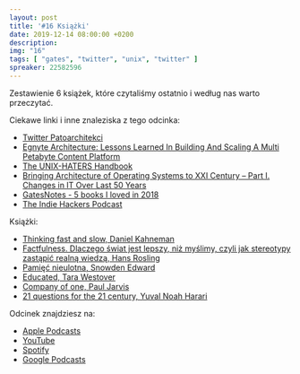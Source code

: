 ```yaml
---
layout: post
title: '#16 Książki'
date: 2019-12-14 08:00:00 +0200
description: 
img: "16"
tags: [ "gates", "twitter", "unix", "twitter" ] 
spreaker: 22582596
---
```

Zestawienie 6 książek, które czytaliśmy ostatnio i według nas warto przeczytać.

Ciekawe linki i inne znaleziska z tego odcinka:

- [Twitter Patoarchitekci](https://twitter.com/patoarchitekci)
- [Egnyte Architecture: Lessons Learned In Building And Scaling A Multi Petabyte Content Platform](http://highscalability.com/blog/2019/11/25/egnyte-architecture-lessons-learned-in-building-and-scaling.html)
- [The UNIX-HATERS Handbook](https://web.mit.edu/~simsong/www/ugh.pdf)
- [Bringing Architecture of Operating Systems to XXI Century – Part I. Changes in IT Over Last 50 Years](http://ithare.com/bringing-architecture-of-operating-systems-to-xxi-century-part-i-changes-in-it-since-over-last-50-years/)
- [GatesNotes - 5 books I loved in 2018](https://www.gatesnotes.com/about-bill-gates/holiday-books-2018)
- [The Indie Hackers Podcast](https://www.indiehackers.com/podcast)

Książki:

- [Thinking fast and slow, Daniel Kahneman](https://lubimyczytac.pl/ksiazka/154212/pulapki-myslenia-o-mysleniu-szybkim-i-wolnym)
- [Factfulness. Dlaczego świat jest lepszy, niż myślimy, czyli jak stereotypy zastąpić realną wiedzą, Hans Rosling](https://lubimyczytac.pl/ksiazka/4860810/factfulness-dlaczego-swiat-jest-lepszy-niz-myslimy-czyli-jak-stereotypy-zastapic-realna-wiedza)
- [Pamięć nieulotna, Snowden Edward](https://lubimyczytac.pl/ksiazka/4896078/pamiec-nieulotna)
- [Educated, Tara Westover](https://lubimyczytac.pl/ksiazka/4890181/uwolniona-jak-wyksztalcenie-odmienilo-moje-zycie)
- [Company of one, Paul Jarvis](https://lubimyczytac.pl/ksiazka/4892174/firma-czyli-ty)
- [21 questions for the 21 century, Yuval Noah Harari](https://lubimyczytac.pl/ksiazka/4858281/21-lekcji-na-xxi-wiek)

Odcinek znajdziesz na:

- [Apple Podcasts](https://podcasts.apple.com/pl/podcast/ksi%C4%85%C5%BCki-1/id1477067604?i=1000459591819&l=pl)
- [YouTube](https://www.youtube.com/watch?v=gAJmS581ZCc)
- [Spotify](https://open.spotify.com/episode/7h2TUugtIZSyQfxR6Smjq5)
- [Google Podcasts](https://podcasts.google.com/?feed=aHR0cHM6Ly9hbmNob3IuZm0vcy84NzIwMTBjL3BvZGNhc3QvcnNz&episode=MzZkMWUxMzgtYzYyZS1mOTZjLWQyYjktNjQ2OTAxNjQ5OWRm)
